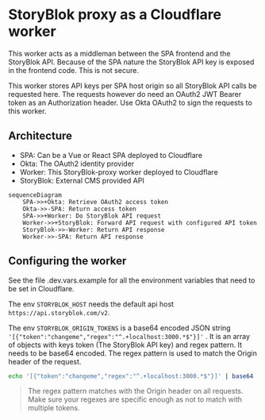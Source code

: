 # StoryBlok proxy as a Cloudflare worker

This worker acts as a middleman between the SPA frontend and the StoryBlok API. Because of the SPA nature the StoryBlok
API key is exposed in the frontend code. This is not secure.

This worker stores API keys per SPA host origin so all StoryBlok API calls be requested here. The requests however do
need an OAuth2 JWT Bearer token as an Authorization header. Use Okta OAuth2 to sign the requests to this worker.


## Architecture

- SPA: Can be a Vue or React SPA deployed to Cloudflare
- Okta: The OAuth2 identity provider
- Worker: This StoryBlok-proxy worker deployed to Cloudflare
- StoryBlok: External CMS provided API

```mermaid
sequenceDiagram
    SPA->>+Okta: Retrieve OAuth2 access token
    Okta->>-SPA: Return access token
    SPA->>+Worker: Do StoryBlok API request
    Worker->>+StoryBlok: Forward API request with configured API token
    StoryBlok->>-Worker: Return API response
    Worker->>-SPA: Return API response
```


## Configuring the worker

See the file .dev.vars.example for all the environment variables that need to be set in Cloudflare.

The env `STORYBLOK_HOST` needs the default api host `https://api.storyblok.com/v2`.

The env `STORYBLOK_ORIGIN_TOKENS` is a base64 encoded JSON string `'[{"token":"changeme","regex":"^.+localhost:3000.*$"}]'` . It is an array of objects with keys token (The StoryBlok API key) and regex pattern. It needs to be base64 encoded. The regex pattern is used to match the Origin header of the request.

```sh
echo '[{"token":"changeme","regex":"^.+localhost:3000.*$"}]' | base64
```

> The regex pattern matches with the Origin header on all requests. Make sure your regexes are specific enough as not
> to match with multiple tokens.
